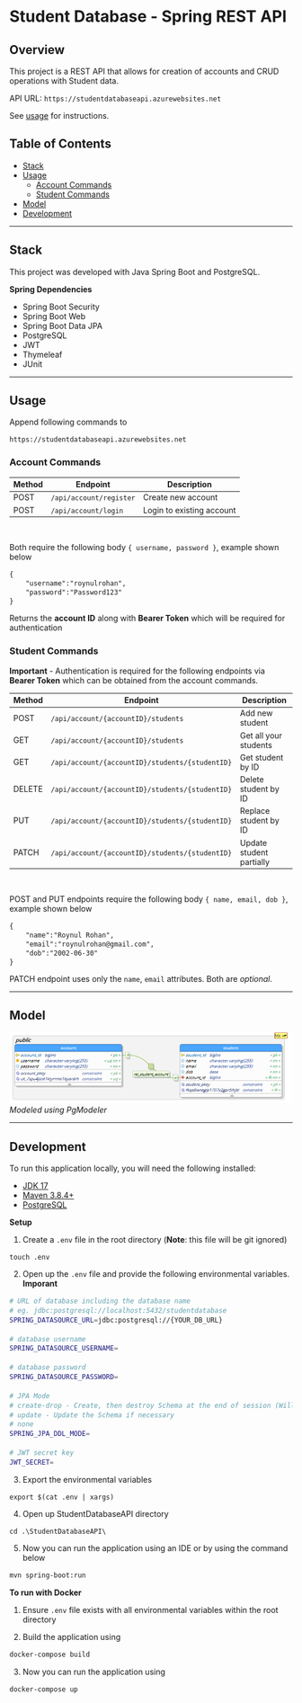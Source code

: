 # Student Database - Spring REST API

## Overview

This project is a REST API that allows for creation of accounts and CRUD operations with Student data.

API URL: `https://studentdatabaseapi.azurewebsites.net`

See [usage](#usage) for instructions.

## Table of Contents

-   [Stack](#stack)<br/>
-   [Usage](#usage)<br/>
    -   [Account Commands](#account-commands)<br/>
    -   [Student Commands](#student-commands)<br/>
-   [Model](#model)<br/>
-   [Development](#development)<br/>

---

## Stack

This project was developed with Java Spring Boot and PostgreSQL.

**Spring Dependencies**

-   Spring Boot Security
-   Spring Boot Web
-   Spring Boot Data JPA
-   PostgreSQL
-   JWT
-   Thymeleaf
-   JUnit

---

## Usage

Append following commands to

```
https://studentdatabaseapi.azurewebsites.net
```

### Account Commands

| Method | Endpoint                | Description               |
| ------ | ----------------------- | ------------------------- |
| POST   | `/api/account/register` | Create new account        |
| POST   | `/api/account/login `   | Login to existing account |

<br>

Both require the following body `{ username, password }`, example shown below

```
{
    "username":"roynulrohan",
    "password":"Password123"
}
```

Returns the **account ID** along with **Bearer Token** which will be required for authentication

### Student Commands

**Important** - Authentication is required for the following endpoints via **Bearer Token** which can be obtained from the account commands.

| Method | Endpoint                                         | Description              |
| ------ | ------------------------------------------------ | ------------------------ |
| POST   | `/api/account/{accountID}/students `             | Add new student          |
| GET    | `/api/account/{accountID}/students `             | Get all your students    |
| GET    | `/api/account/{accountID}/students/{studentID}`  | Get student by ID        |
| DELETE | `/api/account/{accountID}/students/{studentID}`  | Delete student by ID     |
| PUT    | `/api/account/{accountID}/students/{studentID}`  | Replace student by ID    |
| PATCH  | `/api/account/{accountID}/students/{studentID} ` | Update student partially |

<br>

POST and PUT endpoints require the following body `{ name, email, dob }`, example shown below

```
{
    "name":"Roynul Rohan",
    "email":"roynulrohan@gmail.com",
    "dob":"2002-06-30"
}
```

PATCH endpoint uses only the `name`, `email` attributes. Both are _optional_.

---

## Model

![](misc/studentdatabase-model.png)_Modeled using PgModeler_

---

## Development

To run this application locally, you will need the following installed:

-   [JDK 17](https://www.oracle.com/java/technologies/javase/jdk17-archive-downloads.html)
-   [Maven 3.8.4+](https://maven.apache.org/download.cgi)
-   [PostgreSQL](https://www.postgresql.org/download/)

**Setup**

1. Create a `.env` file in the root directory (**Note**: this file will be git ignored)

```
touch .env
```

2. Open up the `.env` file and provide the following environmental variables. **Imporant**

```bash
# URL of database including the database name
# eg. jdbc:postgresql://localhost:5432/studentdatabase
SPRING_DATASOURCE_URL=jdbc:postgresql://{YOUR_DB_URL}

# database username
SPRING_DATASOURCE_USERNAME=

# database password
SPRING_DATASOURCE_PASSWORD=

# JPA Mode
# create-drop - Create, then destroy Schema at the end of session (Will erase everything)
# update - Update the Schema if necessary
# none
SPRING_JPA_DDL_MODE=

# JWT secret key
JWT_SECRET=
```

3. Export the environmental variables

```
export $(cat .env | xargs)
```

4. Open up StudentDatabaseAPI directory

```
cd .\StudentDatabaseAPI\
```

5. Now you can run the application using an IDE or by using the command below

```bash
mvn spring-boot:run
```

**To run with Docker**

1. Ensure `.env` file exists with all environmental variables within the root directory

2. Build the application using

```bash
docker-compose build
```

3. Now you can run the application using

```bash
docker-compose up
```
